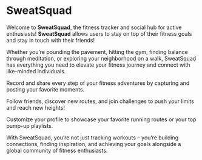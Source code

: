 # SweatSquad
Welcome to **SweatSquad**, the fitness tracker and social hub for active enthusiasts! 
**SweatSquad** allows users to stay on top of their fitness goals and stay in touch with their friends!  

Whether you’re pounding the pavement, hitting the gym, finding balance through meditation, or exploring your neighborhood on a walk, SweatSquad has everything you need to elevate your fitness journey and connect with like-minded individuals.
    
    
Record and share every step of your fitness adventures by capturing and posting your favorite moments. 
    
    
Follow friends, discover new routes, and join challenges to push your limits and reach new heights! 
    
    
Customize your profile to showcase your favorite running routes or your top pump-up playlists. 
    
    
With SweatSquad, you’re not just tracking workouts – you’re building connections, finding inspiration, and achieving your goals alongside a global community of fitness enthusiasts.
